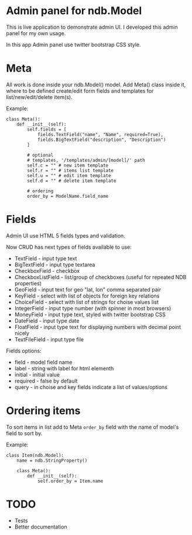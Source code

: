 Admin panel for ndb.Model
=========================

This is live application to demonstrate admin UI.
I developed this admin panel for my own usage.

In this app Admin panel use twitter bootstrap CSS style.


Meta
====

All work is done inside your ndb.Model() model. Add Meta() class inside it,
where to be defined create/edit form fields and templates for list/new/edit/delete item(s).

Example:

	class Meta():
        def __init__(self):
            self.fields = [
                fields.TextField("name", "Name", required=True),
                fields.BigTextField("description", "Description")
            ]

            # optional
            # templates, '/templates/admin/[model]/' path
        	self.c = "" # new item template
            self.r = "" # items list template
            self.u = "" # edit item template
            self.d = "" # delete item template

            # ordering
            order_by = ModelName.field_name


Fields
======

Admin UI use HTML 5 fields types and validation.

Now CRUD has next types of fields available to use:

 * TextField - input type text
 * BigTextField - input type textarea
 * CheckboxField - checkbox
 * CheckboxListField - list/group of checkboxes (useful for repeated NDB properties)
 * GeoField - input text for geo "lat, lon" comma separated pair
 * KeyField - select with list of objects for foreign key relations
 * ChoiceField - select with list of strings for choise values list
 * IntegerField - input type number (with spinner in most browsers)
 * MoneyField - input type text, styled with twitter bootstrap CSS
 * DateField - input type date
 * FloatField - input type text for displaying numbers with decimal point nicely
 * TextFileField - input type file

Fields options:

 * field - model field name
 * label - string with label for html elementh
 * initial - initial value
 * required - false by default
 * query - in choise and key fields indicate a list of values/options


Ordering items
==============

To sort items in list add to Meta `order_by` field with the name of model's field to sort by.

Example:

    class Item(ndb.Model):
        name = ndb.StringProperty()

        class Meta():
            def __init__(self):
                self.order_by = Item.name

TODO
====

 * Tests
 * Better documentation
